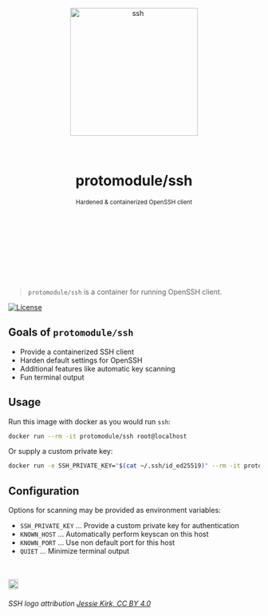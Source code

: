 <div align="center">
	<br>
	<div>
		<img width="256" height="256" src="https://upload.wikimedia.org/wikipedia/commons/0/00/Unofficial_SSH_Logo.svg" alt="ssh">
	</div>
	<br>
	<br>
  <h1>protomodule/ssh</h1>
  <p>
    <sup>
      Hardened & containerized OpenSSH client 
    </sup>
  </p>
	<br>
	<br>
	<br>
	<br>
	<br>
	<br>
	<br>
	<br>
</div>

> `protomodule/ssh` is a container for running OpenSSH client.

[![License](https://img.shields.io/badge/License-Apache_2.0-blue.svg)](https://opensource.org/licenses/Apache-2.0)

## Goals of `protomodule/ssh`

- Provide a containerized SSH client
- Harden default settings for OpenSSH
- Additional features like automatic key scanning
- Fun terminal output

## Usage

Run this image with docker as you would run `ssh`:

```sh
docker run --rm -it protomodule/ssh root@localhost
```

Or supply a custom private key:

```sh
docker run -e SSH_PRIVATE_KEY="$(cat ~/.ssh/id_ed25519)" --rm -it protomodule/ssh root@localhost
```

## Configuration

Options for scanning may be provided as environment variables:

 * `SSH_PRIVATE_KEY` ... Provide a custom private key for authentication
 * `KNOWN_HOST` ... Automatically perform keyscan on this host
 * `KNOWN_PORT` ... Use non default port for this host
 * `QUIET` ... Minimize terminal output

<br>
<br>

<img src="https://upload.wikimedia.org/wikipedia/commons/0/00/Unofficial_SSH_Logo.svg" width="20"/>

###### SSH logo attribution [Jessie Kirk, CC BY 4.0](https://commons.wikimedia.org/wiki/File:Unofficial_SSH_Logo.svg)
